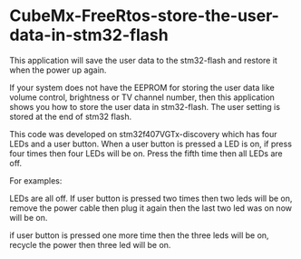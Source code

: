 # CubeMx-FreeRtos-store-the-user-data-in-stm32-flash
This application will save the user data to the stm32-flash and restore it when the power up again.

If your system does not have the EEPROM for storing the user data like volume control, brightness or TV channel number, then this application shows you how to store the user data in stm32-flash. The user setting is stored at the end of stm32 flash.

This code was developed on stm32f407VGTx-discovery which has four LEDs and a user button. When a user button is pressed a LED is on, if press four times then four LEDs will be on. Press the fifth time then all LEDs are off. 

For examples: 

LEDs are all off. If user button is pressed two times then two leds will be on, remove the power cable then plug it again then the last two led was on now will be on.

if user button is pressed one more time then the three leds will be on, recycle the power then three led will be on.
